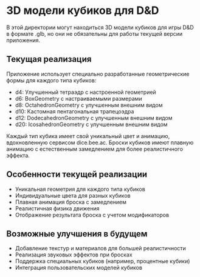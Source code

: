 
# 3D модели кубиков для D&D

В этой директории могут находиться 3D модели кубиков для игры D&D в формате .glb, но они не обязательны для работы текущей версии приложения.

## Текущая реализация

Приложение использует специально разработанные геометрические формы для каждого типа кубиков:

- d4: Улучшенный тетраэдр с настроенной геометрией
- d6: BoxGeometry с настраиваемыми размерами
- d8: OctahedronGeometry с улучшенным внешним видом
- d10: Кастомная пентагональная трапецоэдра
- d12: DodecahedronGeometry с улучшенным внешним видом
- d20: IcosahedronGeometry с улучшенным внешним видом

Каждый тип кубика имеет свой уникальный цвет и анимацию, вдохновленную сервисом dice.bee.ac. Броски кубиков имеют плавную анимацию с естественным замедлением для более реалистичного эффекта.

## Особенности текущей реализации

- Уникальная геометрия для каждого типа кубиков
- Индивидуальные цвета для разных кубиков
- Плавная анимация броска с замедлением
- Реалистичная физика движения
- Отображение результата броска с учетом модификаторов

## Возможные улучшения в будущем

- Добавление текстур и материалов для большей реалистичности
- Реализация звуковых эффектов при бросках
- Поддержка специальных кубиков (например, процентные кубики)
- Интеграция пользовательских моделей кубиков

